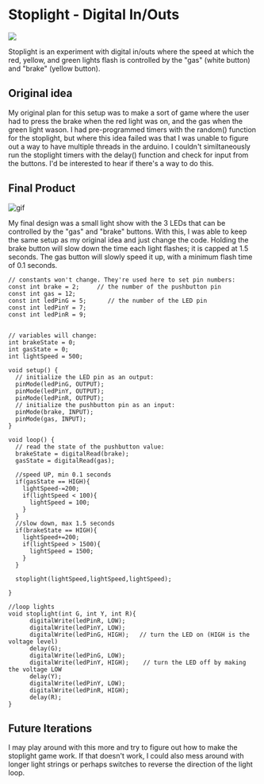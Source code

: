 # Stoplight - Digital In/Outs

![](https://i.imgur.com/s2MnQ1F.jpg)

Stoplight is an experiment with digital in/outs where the speed at which the red, yellow, and green lights flash is controlled by the "gas" (white button) and "brake" (yellow button).
<br>

## Original idea
My original plan for this setup was to make a sort of game where the user had to press the brake when the red light was on, and the gas when the green light wason. I had pre-programmed timers with the random() function for the stoplight, but where this idea failed was that I was unable to figure out a way to have multiple threads in the arduino. I couldn't similtaneously run the stoplight timers with the delay() function and check for input from the buttons. I'd be interested to hear if there's a way to do this.
<br>

## Final Product
![gif](https://media.giphy.com/media/56J6lluxhh9yzOVy9V/giphy.gif)

My final design was a small light show with the 3 LEDs that can be controlled by the "gas" and "brake" buttons. With this, I was able to keep the same setup as my original idea and just change the code. Holding the brake button will slow down the time each light flashes; it is capped at 1.5 seconds. The gas button will slowly speed it up, with a minimum flash time of 0.1 seconds. 
<br>

~~~
// constants won't change. They're used here to set pin numbers:
const int brake = 2;     // the number of the pushbutton pin
const int gas = 12;
const int ledPinG = 5;      // the number of the LED pin
const int ledPinY = 7;
const int ledPinR = 9;


// variables will change:
int brakeState = 0;
int gasState = 0;
int lightSpeed = 500; 

void setup() {
  // initialize the LED pin as an output:
  pinMode(ledPinG, OUTPUT);
  pinMode(ledPinY, OUTPUT);
  pinMode(ledPinR, OUTPUT);
  // initialize the pushbutton pin as an input:
  pinMode(brake, INPUT);
  pinMode(gas, INPUT);
}

void loop() {
  // read the state of the pushbutton value:
  brakeState = digitalRead(brake);
  gasState = digitalRead(gas);
  
  //speed UP, min 0.1 seconds
  if(gasState == HIGH){
    lightSpeed-=200;
    if(lightSpeed < 100){
      lightSpeed = 100;
    }
  }
  //slow down, max 1.5 seconds
  if(brakeState == HIGH){
    lightSpeed+=200;
    if(lightSpeed > 1500){
      lightSpeed = 1500;
    }
  }
  
  stoplight(lightSpeed,lightSpeed,lightSpeed);
  
}

//loop lights
void stoplight(int G, int Y, int R){
      digitalWrite(ledPinR, LOW);
      digitalWrite(ledPinY, LOW);
      digitalWrite(ledPinG, HIGH);   // turn the LED on (HIGH is the voltage level)
      delay(G); 
      digitalWrite(ledPinG, LOW);
      digitalWrite(ledPinY, HIGH);    // turn the LED off by making the voltage LOW
      delay(Y);
      digitalWrite(ledPinY, LOW);
      digitalWrite(ledPinR, HIGH);
      delay(R);
}
~~~

## Future Iterations
I may play around with this more and try to figure out how to make the stoplight game work. If that doesn't work, I could also mess around with longer light strings or perhaps switches to reverse the direction of the light loop. 
